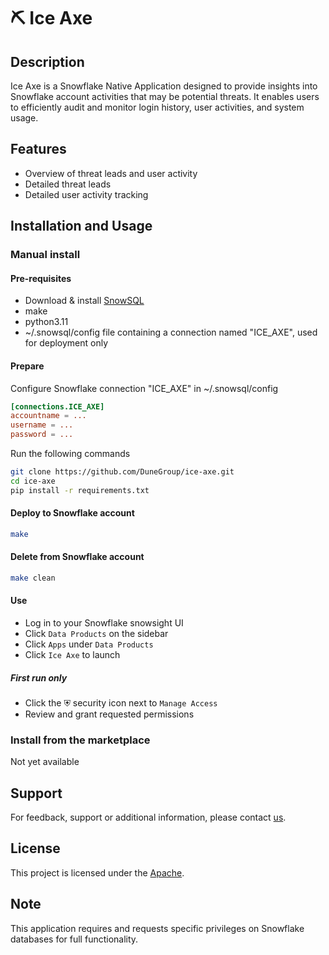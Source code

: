 # ⛏️ Ice Axe

## Description
Ice Axe is a Snowflake Native Application designed to provide insights into Snowflake account activities that may be potential threats. It enables users to efficiently audit and monitor login history, user activities, and system usage. 

## Features
- Overview of threat leads and user activity
- Detailed threat leads
- Detailed user activity tracking

## Installation and Usage
### Manual install
#### Pre-requisites
* Download & install [SnowSQL](https://developers.snowflake.com/snowsql/)
* make
* python3.11
* ~/.snowsql/config file containing a connection named "ICE_AXE", used for deployment only


#### Prepare
Configure Snowflake connection "ICE_AXE" in ~/.snowsql/config
```conf
[connections.ICE_AXE]
accountname = ... 
username = ...
password = ...
```
Run the following commands
```bash
git clone https://github.com/DuneGroup/ice-axe.git
cd ice-axe
pip install -r requirements.txt
```

#### Deploy to Snowflake account
```bash
make
```

#### Delete from Snowflake account
```bash
make clean
```

#### Use
* Log in to your Snowflake snowsight UI
* Click `Data Products` on the sidebar
* Click `Apps` under `Data Products`
* Click `Ice Axe` to launch

##### First run only
* Click the ⛨ security icon next to `Manage Access`
* Review and grant requested permissions

### Install from the marketplace
Not yet available

## Support
For feedback, support or additional information, please contact [us](contact@dunegroup.xyz).

## License
This project is licensed under the [Apache](LICENSE).

## Note
This application requires and requests specific privileges on Snowflake databases for full functionality.
